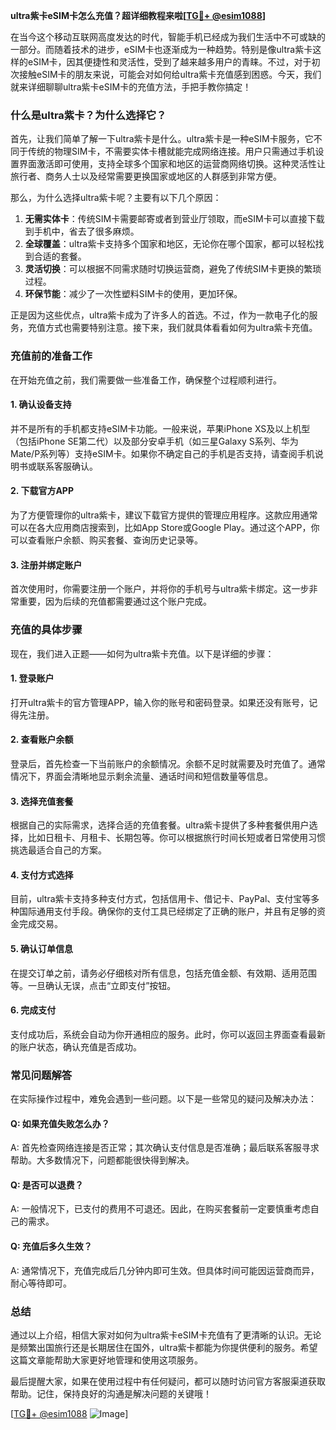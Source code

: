 **ultra紫卡eSIM卡怎么充值？超详细教程来啦[[TG💪+ @esim1088](https://t.me/s/esim1088)]**

在当今这个移动互联网高度发达的时代，智能手机已经成为我们生活中不可或缺的一部分。而随着技术的进步，eSIM卡也逐渐成为一种趋势。特别是像ultra紫卡这样的eSIM卡，因其便捷性和灵活性，受到了越来越多用户的青睐。不过，对于初次接触eSIM卡的朋友来说，可能会对如何给ultra紫卡充值感到困惑。今天，我们就来详细聊聊ultra紫卡eSIM卡的充值方法，手把手教你搞定！

### **什么是ultra紫卡？为什么选择它？**

首先，让我们简单了解一下ultra紫卡是什么。ultra紫卡是一种eSIM卡服务，它不同于传统的物理SIM卡，不需要实体卡槽就能完成网络连接。用户只需通过手机设置界面激活即可使用，支持全球多个国家和地区的运营商网络切换。这种灵活性让旅行者、商务人士以及经常需要更换国家或地区的人群感到非常方便。

那么，为什么选择ultra紫卡呢？主要有以下几个原因：

1. **无需实体卡**：传统SIM卡需要邮寄或者到营业厅领取，而eSIM卡可以直接下载到手机中，省去了很多麻烦。
2. **全球覆盖**：ultra紫卡支持多个国家和地区，无论你在哪个国家，都可以轻松找到合适的套餐。
3. **灵活切换**：可以根据不同需求随时切换运营商，避免了传统SIM卡更换的繁琐过程。
4. **环保节能**：减少了一次性塑料SIM卡的使用，更加环保。

正是因为这些优点，ultra紫卡成为了许多人的首选。不过，作为一款电子化的服务，充值方式也需要特别注意。接下来，我们就具体看看如何为ultra紫卡充值。

### **充值前的准备工作**

在开始充值之前，我们需要做一些准备工作，确保整个过程顺利进行。

#### **1. 确认设备支持**
并不是所有的手机都支持eSIM卡功能。一般来说，苹果iPhone XS及以上机型（包括iPhone SE第二代）以及部分安卓手机（如三星Galaxy S系列、华为Mate/P系列等）支持eSIM卡。如果你不确定自己的手机是否支持，请查阅手机说明书或联系客服确认。

#### **2. 下载官方APP**
为了方便管理你的ultra紫卡，建议下载官方提供的管理应用程序。这款应用通常可以在各大应用商店搜索到，比如App Store或Google Play。通过这个APP，你可以查看账户余额、购买套餐、查询历史记录等。

#### **3. 注册并绑定账户**
首次使用时，你需要注册一个账户，并将你的手机号与ultra紫卡绑定。这一步非常重要，因为后续的充值都需要通过这个账户完成。

### **充值的具体步骤**

现在，我们进入正题——如何为ultra紫卡充值。以下是详细的步骤：

#### **1. 登录账户**
打开ultra紫卡的官方管理APP，输入你的账号和密码登录。如果还没有账号，记得先注册。

#### **2. 查看账户余额**
登录后，首先检查一下当前账户的余额情况。余额不足时就需要及时充值了。通常情况下，界面会清晰地显示剩余流量、通话时间和短信数量等信息。

#### **3. 选择充值套餐**
根据自己的实际需求，选择合适的充值套餐。ultra紫卡提供了多种套餐供用户选择，比如日租卡、月租卡、长期包等。你可以根据旅行时间长短或者日常使用习惯挑选最适合自己的方案。

#### **4. 支付方式选择**
目前，ultra紫卡支持多种支付方式，包括信用卡、借记卡、PayPal、支付宝等多种国际通用支付手段。确保你的支付工具已经绑定了正确的账户，并且有足够的资金完成交易。

#### **5. 确认订单信息**
在提交订单之前，请务必仔细核对所有信息，包括充值金额、有效期、适用范围等。一旦确认无误，点击“立即支付”按钮。

#### **6. 完成支付**
支付成功后，系统会自动为你开通相应的服务。此时，你可以返回主界面查看最新的账户状态，确认充值是否成功。

### **常见问题解答**

在实际操作过程中，难免会遇到一些问题。以下是一些常见的疑问及解决办法：

#### **Q: 如果充值失败怎么办？**
A: 首先检查网络连接是否正常；其次确认支付信息是否准确；最后联系客服寻求帮助。大多数情况下，问题都能很快得到解决。

#### **Q: 是否可以退费？**
A: 一般情况下，已支付的费用不可退还。因此，在购买套餐前一定要慎重考虑自己的需求。

#### **Q: 充值后多久生效？**
A: 通常情况下，充值完成后几分钟内即可生效。但具体时间可能因运营商而异，耐心等待即可。

### **总结**

通过以上介绍，相信大家对如何为ultra紫卡eSIM卡充值有了更清晰的认识。无论是频繁出国旅行还是长期居住在国外，ultra紫卡都能为你提供便利的服务。希望这篇文章能帮助大家更好地管理和使用这项服务。

最后提醒大家，如果在使用过程中有任何疑问，都可以随时访问官方客服渠道获取帮助。记住，保持良好的沟通是解决问题的关键哦！

[[TG💪+ @esim1088](https://t.me/s/esim1088) ![Image](https://i.postimg.cc/4NQfJmqS/Snipaste-2025-05-13-00-14-12.png)]